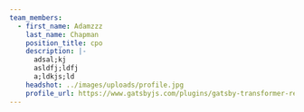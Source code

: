 ```yaml
---
team_members:
  - first_name: Adamzzz
    last_name: Chapman
    position_title: cpo
    description: |-
      adsal;kj
      asldfj;ldfj
      a;ldkjs;ld
    headshot: ../images/uploads/profile.jpg
    profile_url: https://www.gatsbyjs.com/plugins/gatsby-transformer-remark/
---
```

